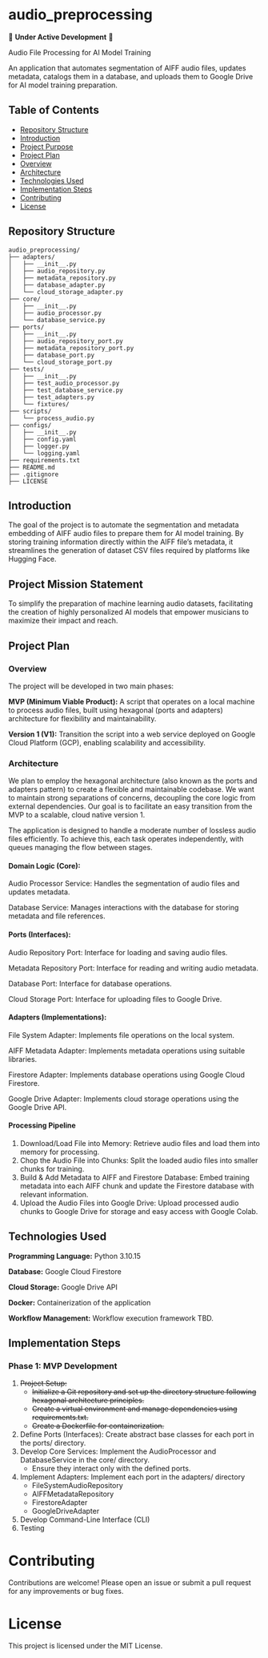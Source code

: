 # audio_preprocessing
🚧 **Under Active Development** 🚧

Audio File Processing for AI Model Training

An application that automates segmentation of AIFF audio files, updates metadata, catalogs them in a database, and uploads them to Google Drive for AI model training preparation.

## Table of Contents

- [Repository Structure](#repository-structure)
- [Introduction](#introduction)
- [Project Purpose](#project-purpose)
- [Project Plan](#project-plan)
- [Overview](#overview)
- [Architecture](#architecture)
- [Technologies Used](#technologies-used)
- [Implementation Steps](#implementation-steps)
- [Contributing](#contributing)
- [License](#license)

## Repository Structure
```
audio_preprocessing/
├── adapters/
│   ├── __init__.py
│   ├── audio_repository.py
│   ├── metadata_repository.py
│   ├── database_adapter.py
│   └── cloud_storage_adapter.py
├── core/
│   ├── __init__.py
│   ├── audio_processor.py
│   └── database_service.py
├── ports/
│   ├── __init__.py
│   ├── audio_repository_port.py
│   ├── metadata_repository_port.py
│   ├── database_port.py
│   └── cloud_storage_port.py
├── tests/
│   ├── __init__.py
│   ├── test_audio_processor.py
│   ├── test_database_service.py
│   ├── test_adapters.py
│   └── fixtures/
├── scripts/
│   └── process_audio.py
├── configs/
│   ├── __init__.py
│   ├── config.yaml
│   ├── logger.py
│   └── logging.yaml
├── requirements.txt
├── README.md
├── .gitignore
├── LICENSE
```

## Introduction

The goal of the project is to automate the segmentation and metadata embedding of AIFF audio files to prepare them for AI model training. By storing training information directly within the AIFF file’s metadata, it streamlines the generation of dataset CSV files required by platforms like Hugging Face.

## Project Mission Statement

To simplify the preparation of machine learning audio datasets, facilitating the creation of highly personalized AI models that empower musicians to maximize their impact and reach.

## Project Plan

### Overview

The project will be developed in two main phases:

**MVP (Minimum Viable Product):** A script that operates on a local machine to process audio files, built using hexagonal (ports and adapters) architecture for flexibility and maintainability.

**Version 1 (V1):** Transition the script into a web service deployed on Google Cloud Platform (GCP), enabling scalability and accessibility.

### Architecture

We plan to employ the hexagonal architecture (also known as the ports and adapters pattern) to create a flexible and maintainable codebase. We want to maintain strong separations of concerns, decoupling the core logic from external dependencies. Our goal is to facilitate an easy transition from the MVP to a scalable, cloud native version 1.

The application is designed to handle a moderate number of lossless audio files efficiently. To achieve this, each task operates independently, with queues managing the flow between stages.

#### Domain Logic (Core):
Audio Processor Service: Handles the segmentation of audio files and updates metadata.

Database Service: Manages interactions with the database for storing metadata and file references.
#### Ports (Interfaces):
Audio Repository Port: Interface for loading and saving audio files.

Metadata Repository Port: Interface for reading and writing audio metadata.

Database Port: Interface for database operations.

Cloud Storage Port: Interface for uploading files to Google Drive.
#### Adapters (Implementations):

File System Adapter: Implements file operations on the local system.

AIFF Metadata Adapter: Implements metadata operations using suitable libraries.

Firestore Adapter: Implements database operations using Google Cloud Firestore.

Google Drive Adapter: Implements cloud storage operations using the Google Drive API.

#### Processing Pipeline
1. Download/Load File into Memory: Retrieve audio files and load them into memory for processing.
2. Chop the Audio File into Chunks: Split the loaded audio files into smaller chunks for training.
3. Build & Add Metadata to AIFF and Firestore Database: Embed training metadata into each AIFF chunk and update the Firestore database with relevant information.
4. Upload the Audio Files into Google Drive: Upload processed audio chunks to Google Drive for storage and easy access with Google Colab.

## Technologies Used

**Programming Language:** Python 3.10.15

**Database:** Google Cloud Firestore

**Cloud Storage:** Google Drive API

**Docker:** Containerization of the application

**Workflow Management:** Workflow execution framework TBD.

## Implementation Steps

### Phase 1: MVP Development

1. ~~Project Setup:~~
    - ~~Initialize a Git repository and set up the directory structure following hexagonal architecture principles.~~
    - ~~Create a virtual environment and manage dependencies using requirements.txt.~~
    - ~~Create a Dockerfile for containerization.~~
2.	Define Ports (Interfaces): Create abstract base classes for each port in the ports/ directory.
3.	Develop Core Services: Implement the AudioProcessor and DatabaseService in the core/ directory.
    - Ensure they interact only with the defined ports.
4.	Implement Adapters: Implement each port in the adapters/ directory
    - FileSystemAudioRepository
    - AIFFMetadataRepository
    - FirestoreAdapter
    - GoogleDriveAdapter
5.	Develop Command-Line Interface (CLI)
6.	Testing

# Contributing

Contributions are welcome! Please open an issue or submit a pull request for any improvements or bug fixes.

# License

This project is licensed under the MIT License.
